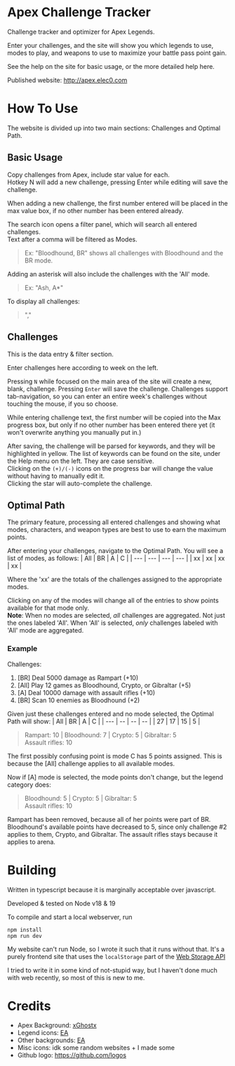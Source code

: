 # Apex Challenge Tracker
Challenge tracker and optimizer for Apex Legends.

Enter your challenges, and the site will show you which legends to use, modes to play, and weapons to use to maximize your battle pass point gain.

See the help on the site for basic usage, or the more detailed help here.

Published website: http://apex.elec0.com

# How To Use
The website is divided up into two main sections: Challenges and Optimal Path.

## Basic Usage
Copy challenges from Apex, include star value for each.  
Hotkey N will add a new challenge, pressing Enter while editing will save the challenge.

When adding a new challenge, the first number entered will be placed in the max value box, if no other number has been entered already.

The search icon opens a filter panel, which will search all entered challenges.  
Text after a comma will be filtered as Modes. 
> Ex: "Bloodhound, BR" shows all challenges with Bloodhound and the BR mode.
> 
Adding an asterisk will also include the challenges with the 'All' mode. 
> Ex: "Ash, A*"
> 
To display all challenges:
> ","
> 

## Challenges 
This is the data entry & filter section. 

Enter challenges here according to week on the left. 

Pressing `N` while focused on the main area of the site will create a new, blank, challenge. 
Pressing `Enter` will save the challenge.
Challenges support tab-navigation, so you can enter an entire week's challenges without touching the mouse,
if you so choose.

While entering challenge text, the first number will be copied into the Max progress box, but only if
no other number has been entered there yet (it won't overwrite anything you manually put in.)

After saving, the challenge will be parsed for keywords, and they will be highlighted in yellow. The list of keywords
can be found on the site, under the Help menu on the left. They are case sensitive.  
Clicking on the `(+)/(-)` icons on the progress bar will change the
value without having to manually edit it.  
Clicking the star will auto-complete the challenge.

## Optimal Path
The primary feature, processing all entered challenges and showing what modes, characters, and weapon types are best to use to earn the maximum points.

After entering your challenges, navigate to the Optimal Path. You will see a list of modes, as follows:
| All | BR | A | C |
| --- | --- | --- | --- |
| xx | xx | xx | xx |

Where the 'xx' are the totals of the challenges assigned to the appropriate modes.

Clicking on any of the modes will change all of the entries to show points available for that mode only.  
**Note**: When no modes are selected, *all* challenges are aggregated. Not just the ones labeled 'All'. When 'All' is selected, *only* challenges labeled with 'All' mode are aggregated.

### **Example**
Challenges:
1. [BR] Deal 5000 damage as Rampart (+10)
2. [All] Play 12 games as Bloodhound, Crypto, or Gibraltar (+5)
3. [A] Deal 10000 damage with assault rifles (+10)
4. [BR] Scan 10 enemies as Bloodhound (+2)

Given just these challenges entered and no mode selected, the Optimal Path will show:
| All | BR | A  | C  |
| --- | -- | -- | -- |
| 27  | 17 | 15 | 5  |

> Rampart: 10 | Bloodhound: 7 | Crypto: 5 | Gibraltar: 5  
Assault rifles: 10

The first possibly confusing point is mode C has 5 points assigned. This is because the [All] challenge applies to all available modes.  

Now if [A] mode is selected, the mode points don't change, but the legend category does:

> Bloodhound: 5 | Crypto: 5 | Gibraltar: 5  
Assault rifles: 10

Rampart has been removed, because all of her points were part of BR. Bloodhound's available points have decreased to 5, since only challenge #2 applies to them, Crypto, and Gibraltar. The assault rifles stays because it applies to arena.

# Building
Written in typescript because it is marginally acceptable over javascript.

Developed & tested on Node v18 & 19

To compile and start a local webserver, run
```
npm install
npm run dev
```

My website can't run Node, so I wrote it such that it runs without that. It's a purely frontend site that uses the `localStorage` part of the [Web Storage API](https://developer.mozilla.org/en-US/docs/Web/API/Web_Storage_API)

I tried to write it in some kind of not-stupid way, but I haven't done much with web recently, so most of this is new to me.

# Credits
* Apex Background: [xGhostx](https://wall.alphacoders.com/big.php?i=992033)
* Legend icons: [EA](https://www.ea.com/games/apex-legends/about/characters)
* Other backgrounds: [EA](https://www.ea.com/games/apex-legends/media)
* Misc icons: idk some random websites + I made some
* Github logo: https://github.com/logos
